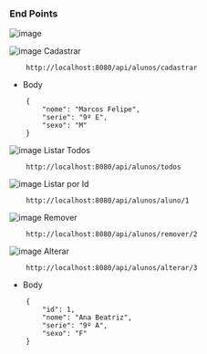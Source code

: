 ### End Points

![image]({https://img.shields.io/badge/Codecov-F01F7A?style=for-the-badge&logo=Codecov&logoColor=white})

![image]({"https://img.shields.io/badge/POST-298D46?style=for-the-badge"}) Cadastrar
````
    http://localhost:8080/api/alunos/cadastrar
````
* Body 
````
    {
        "nome": "Marcos Felipe",
        "serie": "9º E",
        "sexo": "M" 
    }
````

![image]({"https://img.shields.io/badge/GET-792DE4?style=for-the-badge"}) Listar Todos
````
    http://localhost:8080/api/alunos/todos
````

![image]({"https://img.shields.io/badge/GET-792DE4?style=for-the-badge"}) Listar por Id
````
    http://localhost:8080/api/alunos/aluno/1
````

![image]({"https://img.shields.io/badge/DELETE-FF0000?style=for-the-badge"}) Remover
````
    http://localhost:8080/api/alunos/remover/2
````

![image]({"https://img.shields.io/badge/put-b9ffcf?style=for-the-badge&textColor=white"}) Alterar
````
    http://localhost:8080/api/alunos/alterar/3
````
* Body
````
    {
        "id": 1,
        "nome": "Ana Beatriz",
        "serie": "9º A",
        "sexo": "F" 
    }
````